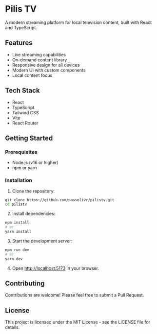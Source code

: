 # Pilis TV

A modern streaming platform for local television content, built with React and TypeScript.

## Features

- Live streaming capabilities
- On-demand content library
- Responsive design for all devices
- Modern UI with custom components
- Local content focus

## Tech Stack

- React
- TypeScript
- Tailwind CSS
- Vite
- React Router

## Getting Started

### Prerequisites

- Node.js (v16 or higher)
- npm or yarn

### Installation

1. Clone the repository:
```bash
git clone https://github.com/passolivr/pilistv.git
cd pilistv
```

2. Install dependencies:
```bash
npm install
# or
yarn install
```

3. Start the development server:
```bash
npm run dev
# or
yarn dev
```

4. Open [http://localhost:5173](http://localhost:5173) in your browser.

## Contributing

Contributions are welcome! Please feel free to submit a Pull Request.

## License

This project is licensed under the MIT License - see the LICENSE file for details.
